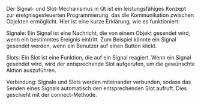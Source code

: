 Der Signal- und Slot-Mechanismus in Qt ist ein leistungsfähiges Konzept zur ereignisgesteuerten Programmierung, das die Kommunikation zwischen Objekten ermöglicht. Hier ist eine kurze Erklärung, wie es funktioniert:

Signale: Ein Signal ist eine Nachricht, die von einem Objekt gesendet wird, wenn ein bestimmtes Ereignis eintritt. Zum Beispiel könnte ein Signal gesendet werden, wenn ein Benutzer auf einen Button klickt.

Slots: Ein Slot ist eine Funktion, die auf ein Signal reagiert. Wenn ein Signal gesendet wird, wird der entsprechende Slot aufgerufen, um die gewünschte Aktion auszuführen.

Verbindung: Signale und Slots werden miteinander verbunden, sodass das Senden eines Signals automatisch den entsprechenden Slot aufruft. Dies geschieht mit der connect-Methode.